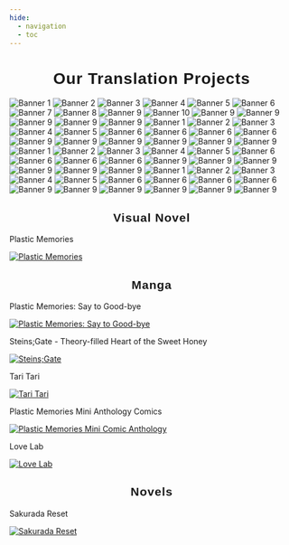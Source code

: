 ```yaml
---
hide:
  - navigation
  - toc
---
```

<style>
    h1 { text-align: center; font-weight: bold; font-family: "PirulenRegular", sans-serif; letter-spacing: 1px }
    h2 { text-align: center; font-family: "PirulenRegular", sans-serif; letter-spacing: 1px; }
</style>
<script>
    document.addEventListener("DOMContentLoaded", function () {
    let sakuradaCovers = [
        "assets/images/sr1.webp",
        "assets/images/sr2.webp",
        "assets/images/sr3.webp",
        "assets/images/sr4.webp",
        "assets/images/sr5.webp",
        "assets/images/sr6.webp",
        "assets/images/sr7.webp"
    ];
    let index = 0;
    let imgElement = document.querySelector(".sakurada-reset");
    if (imgElement) {
        setInterval(() => {
            index = (index + 1) % sakuradaCovers.length;
            imgElement.src = sakuradaCovers[index];
        }, 5000);
    }
});
document.addEventListener("DOMContentLoaded", function () {
    const track = document.querySelector(".carousel-track");
    const images = document.querySelectorAll(".carousel-image");
    const imageCount = images.length / 2;
    const imageWidth = images[0].clientWidth;

    track.style.width = `${imageWidth * imageCount * 1}px`;

    for (let i = 0; i < imageCount; i++) {
        const clone = images[i].cloneNode(true);
        track.appendChild(clone);
    }
});
document.addEventListener("DOMContentLoaded", function () {
    const links = [
        "https://mangadex.org/title/bfe71e5b-b403-42aa-8745-f83c8e5a5ab9/plastic-memories-mini-comic-anthology", //Banner 1
        "https://mangadex.org/title/ca98fe66-7b88-49a8-83b0-511fca029237/love-lab", // Banner 2
        "https://novels.islaexecutionsquad.com/sakurada-reset/", // Banner 3
        "https://mangadex.org/title/64897926-3836-4307-a89d-86fb4d4ae4af/steins-gate-hiyoku-renri-no-sweets-honey", // Banner 4
        "/patch", // Banner 5
        "https://mangadex.org/title/b65df83a-afc3-43c9-8bc5-0ba45ea55ed7/tari-tari", // Banner 6
        "https://mangadex.org/title/bfe71e5b-b403-42aa-8745-f83c8e5a5ab9/plastic-memories-mini-comic-anthology", // Banner 7
        "https://mangadex.org/title/ca98fe66-7b88-49a8-83b0-511fca029237/love-lab", // Banner 8
        "/patch", // Banner 9
        "https://example.com/link10", // Banner 10
        "https://novels.islaexecutionsquad.com/sakurada-reset/", // Banner 11
        "https://mangadex.org/title/bfe71e5b-b403-42aa-8745-f83c8e5a5ab9/plastic-memories-mini-comic-anthology", // Banner 12
        "https://novels.islaexecutionsquad.com/sakurada-reset/", // Banner 13
        "https://mangadex.org/title/ca98fe66-7b88-49a8-83b0-511fca029237/love-lab", // Banner 14
        "https://www.youtube.com/watch?v=Kob0G2hE8IY" // Banner 15 - HE-MAN HEYEAYEA SONG FOR 10 HOURS
    ];

    document.querySelectorAll(".carousel-image").forEach((img, index) => {
        const actualIndex = index % links.length;
        img.addEventListener("click", function () {
            window.open(links[actualIndex], "_blank");
        });

        img.style.cursor = "pointer";
    });
});
</script>
# Our Translation Projects
<div class="carousel">
  <div class="carousel-track">
    <img src="assets/images/banner1.webp" class="carousel-image" alt="Banner 1">
    <img src="assets/images/banner2.webp" class="carousel-image" alt="Banner 2">
    <img src="assets/images/banner3.webp" class="carousel-image" alt="Banner 3">
    <img src="assets/images/banner4.webp" class="carousel-image" alt="Banner 4">
    <img src="assets/images/banner5.webp" class="carousel-image" alt="Banner 5">
    <img src="assets/images/banner6.webp" class="carousel-image" alt="Banner 6">
    <img src="assets/images/banner7.webp" class="carousel-image" alt="Banner 7">
    <img src="assets/images/banner8.webp" class="carousel-image" alt="Banner 8">
    <img src="assets/images/banner9.webp" class="carousel-image" alt="Banner 9">
    <img src="assets/images/banner10.webp" class="carousel-image" alt="Banner 10">
    <img src="assets/images/banner11.webp" class="carousel-image" alt="Banner 9">
    <img src="assets/images/banner12.webp" class="carousel-image" alt="Banner 9">
    <img src="assets/images/banner13.webp" class="carousel-image" alt="Banner 9">
    <img src="assets/images/banner14.webp" class="carousel-image" alt="Banner 9">
    <img src="assets/images/banner15.webp" class="carousel-image" alt="Banner 9">
    <img src="assets/images/banner1.webp" class="carousel-image" alt="Banner 1">
    <img src="assets/images/banner2.webp" class="carousel-image" alt="Banner 2">
    <img src="assets/images/banner3.webp" class="carousel-image" alt="Banner 3">
    <img src="assets/images/banner4.webp" class="carousel-image" alt="Banner 4">
    <img src="assets/images/banner5.webp" class="carousel-image" alt="Banner 5">
    <img src="assets/images/banner6.webp" class="carousel-image" alt="Banner 6">
    <img src="assets/images/banner7.webp" class="carousel-image" alt="Banner 6">
    <img src="assets/images/banner8.webp" class="carousel-image" alt="Banner 6">
    <img src="assets/images/banner9.webp" class="carousel-image" alt="Banner 6">
    <img src="assets/images/banner10.webp" class="carousel-image" alt="Banner 9">
    <img src="assets/images/banner11.webp" class="carousel-image" alt="Banner 9">
    <img src="assets/images/banner12.webp" class="carousel-image" alt="Banner 9">
    <img src="assets/images/banner13.webp" class="carousel-image" alt="Banner 9">
    <img src="assets/images/banner14.webp" class="carousel-image" alt="Banner 9">
    <img src="assets/images/banner15.webp" class="carousel-image" alt="Banner 9">
    <img src="assets/images/banner1.webp" class="carousel-image" alt="Banner 1">
    <img src="assets/images/banner2.webp" class="carousel-image" alt="Banner 2">
    <img src="assets/images/banner3.webp" class="carousel-image" alt="Banner 3">
    <img src="assets/images/banner4.webp" class="carousel-image" alt="Banner 4">
    <img src="assets/images/banner5.webp" class="carousel-image" alt="Banner 5">
    <img src="assets/images/banner6.webp" class="carousel-image" alt="Banner 6">
    <img src="assets/images/banner7.webp" class="carousel-image" alt="Banner 6">
    <img src="assets/images/banner8.webp" class="carousel-image" alt="Banner 6">
    <img src="assets/images/banner9.webp" class="carousel-image" alt="Banner 6">
    <img src="assets/images/banner10.webp" class="carousel-image" alt="Banner 9">
    <img src="assets/images/banner11.webp" class="carousel-image" alt="Banner 9">
    <img src="assets/images/banner12.webp" class="carousel-image" alt="Banner 9">
    <img src="assets/images/banner13.webp" class="carousel-image" alt="Banner 9">
    <img src="assets/images/banner14.webp" class="carousel-image" alt="Banner 9">
    <img src="assets/images/banner15.webp" class="carousel-image" alt="Banner 9">
    <img src="assets/images/banner1.webp" class="carousel-image" alt="Banner 1">
    <img src="assets/images/banner2.webp" class="carousel-image" alt="Banner 2">
    <img src="assets/images/banner3.webp" class="carousel-image" alt="Banner 3">
    <img src="assets/images/banner4.webp" class="carousel-image" alt="Banner 4">
    <img src="assets/images/banner5.webp" class="carousel-image" alt="Banner 5">
    <img src="assets/images/banner6.webp" class="carousel-image" alt="Banner 6">
    <img src="assets/images/banner7.webp" class="carousel-image" alt="Banner 6">
    <img src="assets/images/banner8.webp" class="carousel-image" alt="Banner 6">
    <img src="assets/images/banner9.webp" class="carousel-image" alt="Banner 6">
    <img src="assets/images/banner10.webp" class="carousel-image" alt="Banner 9">
    <img src="assets/images/banner11.webp" class="carousel-image" alt="Banner 9">
    <img src="assets/images/banner12.webp" class="carousel-image" alt="Banner 9">
    <img src="assets/images/banner13.webp" class="carousel-image" alt="Banner 9">
    <img src="assets/images/banner14.webp" class="carousel-image" alt="Banner 9">
    <img src="assets/images/banner15.webp" class="carousel-image" alt="Banner 9">
  </div>
</div>

## Visual Novel
<div class="project-row">
  <div class="project-item">
    <p>Plastic Memories</p>
    <a href="/patch">
      <img src="assets/images/steam_library_english.webp" alt="Plastic Memories" class="project-img">
    </a>
  </div>
</div>

## Manga
<div class="project-row">
  <div class="project-item">
    <p>Plastic Memories: Say to Good-bye</p>
    <a href="https://mangadex.org/title/7673f29d-9a4c-43aa-86f8-6136c181cc31/plastic-memories-say-to-good-bye">
      <img src="assets/images/pmstgb.webp" alt="Plastic Memories: Say to Good-bye" class="project-img">
    </a>
  </div>
  <div class="project-item">
    <p>Steins;Gate - Theory-filled Heart of the Sweet Honey</p>
    <a href="https://mangadex.org/title/64897926-3836-4307-a89d-86fb4d4ae4af/steins-gate-hiyoku-renri-no-sweets-honey">
      <img src="assets/images/sg.webp" alt="Steins;Gate" class="project-img">
    </a>
  </div>
    <div class="project-item">
    <p>Tari Tari</p>
    <a href="https://mangadex.org/title/b65df83a-afc3-43c9-8bc5-0ba45ea55ed7/tari-tari">
      <img src="assets/images/tt.webp" alt="Tari Tari" class="project-img">
    </a>
  </div>
  <div class="project-item">
    <p>Plastic Memories Mini Anthology Comics</p>
    <a href="https://mangadex.org/title/bfe71e5b-b403-42aa-8745-f83c8e5a5ab9/plastic-memories-mini-comic-anthology">
      <img src="assets/images/pmmca.webp" alt="Plastic Memories Mini Comic Anthology" class="project-img">
    </a>
  </div>
  <div class="project-item">
    <p>Love Lab</p>
    <a href="https://mangadex.org/title/ca98fe66-7b88-49a8-83b0-511fca029237/love-lab">
      <img src="assets/images/ll.webp" alt="Love Lab" class="project-img">
    </a>
  </div>
</div>

## Novels
<div class="project-row">
  <div class="project-item">
    <p>Sakurada Reset</p>
    <a href="https://novels.islaexecutionsquad.com/sakurada-reset/">
      <img class="project-img sakurada-reset" src="assets/images/sr1.webp" alt="Sakurada Reset">
    </a>
  </div>
</div>
